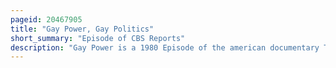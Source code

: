 ```yaml
---
pageid: 20467905
title: "Gay Power, Gay Politics"
short_summary: "Episode of CBS Reports"
description: "Gay Power is a 1980 Episode of the american documentary Television Series Cbs Reports. It was anchored by Harry Reasoner with Reportage by George Crile. Crile also produced the Episode with co-producer Grace Diekhaus. He conceived the Show after becoming Aware of the 1979 national March on Washington for lesbian and gay Rights and took the san francisco mayoral Election as his Focus. After intermittent Shooting over several Months in 1979 with the Cooperation of prominent Members of the City's Lgbt Community, Cbs aired 'Gay Power, Gay Politics' on April 26, 1980."
---
```

